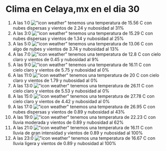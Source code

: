 # Clima en Celaya,mx en el dia 30

1. A las 1:0 !["icon weather"](http://openweathermap.org/img/w/03n.png) tenemos una temperatura de 15.56 C con nubes dispersas y  vientos de 2.24 y nubosidad al 31%
1. A las 3:0 !["icon weather"](http://openweathermap.org/img/w/03n.png) tenemos una temperatura de 15.29 C con nubes dispersas y  vientos de 1.34 y nubosidad al 25%
1. A las 5:0 !["icon weather"](http://openweathermap.org/img/w/02n.png) tenemos una temperatura de 13.06 C con algo de nubes y  vientos de 3.74 y nubosidad al 13%
1. A las 7:0 !["icon weather"](http://openweathermap.org/img/w/01n.png) tenemos una temperatura de 12.8 C con cielo claro y  vientos de 0.45 y nubosidad al 9%
1. A las 9:0 !["icon weather"](http://openweathermap.org/img/w/01d.png) tenemos una temperatura de 16.11 C con cielo claro y  vientos de 5.75 y nubosidad al 0%
1. A las 11:0 !["icon weather"](http://openweathermap.org/img/w/01d.png) tenemos una temperatura de 20 C con cielo claro y  vientos de 1.79 y nubosidad al 0%
1. A las 13:0 !["icon weather"](http://openweathermap.org/img/w/01d.png) tenemos una temperatura de 26.11 C con cielo claro y  vientos de 5.53 y nubosidad al 0%
1. A las 15:0 !["icon weather"](http://openweathermap.org/img/w/01d.png) tenemos una temperatura de 27.78 C con cielo claro y  vientos de 4.42 y nubosidad al 0%
1. A las 17:0 !["icon weather"](http://openweathermap.org/img/w/03d.png) tenemos una temperatura de 26.95 C con nubes dispersas y  vientos de 0.89 y nubosidad al 43%
1. A las 19:0 !["icon weather"](http://openweathermap.org/img/w/10d.png) tenemos una temperatura de 22.23 C con lluvia moderada y  vientos de 0.89 y nubosidad al 62%
1. A las 21:0 !["icon weather"](http://openweathermap.org/img/w/10n.png) tenemos una temperatura de 16.11 C con lluvia de gran intensidad y  vientos de 0.89 y nubosidad al 100%
1. A las 23:0 !["icon weather"](http://openweathermap.org/img/w/10n.png) tenemos una temperatura de 16.67 C con lluvia ligera y  vientos de 0.89 y nubosidad al 100%
